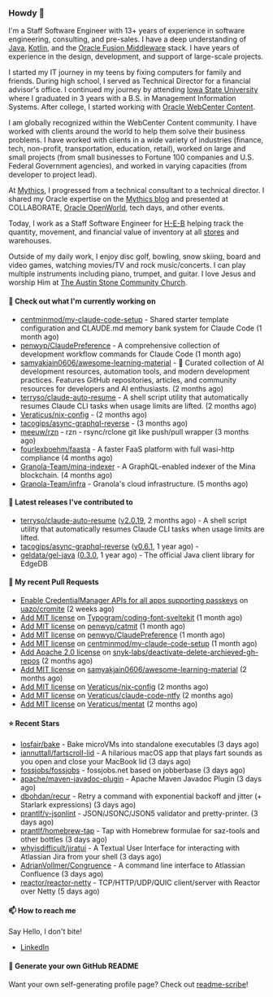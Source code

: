 ### Howdy 👋

I'm a Staff Software Engineer with 13+ years of experience in software engineering, consulting, and pre-sales. I have a deep understanding of [Java](https://www.oracle.com/java/), [Kotlin](https://kotlinlang.org/), and the [Oracle Fusion Middleware](https://www.oracle.com/middleware/) stack. I have years of experience in the design, development, and support of large-scale projects.

I started my IT journey in my teens by fixing computers for family and friends. During high school, I served as Technical Director for a financial advisor's office. I continued my journey by attending [Iowa State University](https://www.iastate.edu/) where I graduated in 3 years with a B.S. in Management Information Systems. After college, I started working with [Oracle WebCenter Content](https://docs.oracle.com/en/middleware/webcenter/content/12.2.1.4/).

I am globally recognized within the WebCenter Content community. I have worked with clients around the world to help them solve their business problems. I have worked with clients in a wide variety of industries (finance, tech, non-profit, transportation, education, retail), worked on large and small projects (from small businesses to Fortune 100 companies and U.S. Federal Government agencies), and worked in varying capacities (from developer to project lead).

At [Mythics](https://www.mythics.com/), I progressed from a technical consultant to a technical director. I shared my Oracle expertise on the [Mythics blog](https://mythics.com/blog/) and presented at COLLABORATE, [Oracle OpenWorld](https://www.oracle.com/cloudworld/), tech days, and other events.

Today, I work as a Staff Software Engineer for [H-E-B](https://digital.heb.com/) helping track the quantity, movement, and financial value of inventory at all [stores](https://heb.com/store-locations) and warehouses.

Outside of my daily work, I enjoy disc golf, bowling, snow skiing, board and video games, watching movies/TV and rock music/concerts. I can play multiple instruments including piano, trumpet, and guitar. I love Jesus and worship Him at [The Austin Stone Community Church](https://austinstone.org/).

#### 👷 Check out what I'm currently working on

- [centminmod/my-claude-code-setup](https://github.com/centminmod/my-claude-code-setup) - Shared starter template configuration and CLAUDE.md memory bank system for Claude Code (1 month ago)
- [penwyp/ClaudePreference](https://github.com/penwyp/ClaudePreference) - A comprehensive collection of development workflow commands for Claude Code (1 month ago)
- [samyakjain0606/awesome-learning-material](https://github.com/samyakjain0606/awesome-learning-material) - 🧪 Curated collection of AI development resources, automation tools, and modern development practices. Features GitHub repositories, articles, and community resources for developers and AI enthusiasts. (2 months ago)
- [terryso/claude-auto-resume](https://github.com/terryso/claude-auto-resume) - A shell script utility that automatically resumes Claude CLI tasks when usage limits are lifted. (2 months ago)
- [Veraticus/nix-config](https://github.com/Veraticus/nix-config) -  (2 months ago)
- [tacogips/async-graphql-reverse](https://github.com/tacogips/async-graphql-reverse) -  (3 months ago)
- [meeuw/rzn](https://github.com/meeuw/rzn) - rzn - rsync/rclone git like push/pull wrapper (3 months ago)
- [fourlexboehm/faasta](https://github.com/fourlexboehm/faasta) - A faster FaaS platform with full wasi-http compliance (4 months ago)
- [Granola-Team/mina-indexer](https://github.com/Granola-Team/mina-indexer) - A GraphQL-enabled indexer of the Mina blockchain. (4 months ago)
- [Granola-Team/infra](https://github.com/Granola-Team/infra) - Granola&#39;s cloud infrastructure. (5 months ago)

#### 🔭 Latest releases I've contributed to

- [terryso/claude-auto-resume](https://github.com/terryso/claude-auto-resume) ([v2.0.19](https://github.com/terryso/claude-auto-resume/releases/tag/v2.0.19), 2 months ago) - A shell script utility that automatically resumes Claude CLI tasks when usage limits are lifted.
- [tacogips/async-graphql-reverse](https://github.com/tacogips/async-graphql-reverse) ([v0.6.1](https://github.com/tacogips/async-graphql-reverse/releases/tag/v0.6.1), 1 year ago) - 
- [geldata/gel-java](https://github.com/geldata/gel-java) ([0.3.0](https://github.com/geldata/gel-java/releases/tag/0.3.0), 1 year ago) - The official Java client library for EdgeDB

#### 🔨 My recent Pull Requests

- [Enable CredentialManager APIs for all apps supporting passkeys](https://github.com/uazo/cromite/pull/2296) on [uazo/cromite](https://github.com/uazo/cromite) (2 weeks ago)
- [Add MIT license](https://github.com/Typogram/coding-font-sveltekit/pull/1) on [Typogram/coding-font-sveltekit](https://github.com/Typogram/coding-font-sveltekit) (1 month ago)
- [Add MIT license](https://github.com/penwyp/catmit/pull/15) on [penwyp/catmit](https://github.com/penwyp/catmit) (1 month ago)
- [Add MIT license](https://github.com/penwyp/ClaudePreference/pull/2) on [penwyp/ClaudePreference](https://github.com/penwyp/ClaudePreference) (1 month ago)
- [Add MIT license](https://github.com/centminmod/my-claude-code-setup/pull/1) on [centminmod/my-claude-code-setup](https://github.com/centminmod/my-claude-code-setup) (1 month ago)
- [Add Apache 2.0 license](https://github.com/snyk-labs/deactivate-delete-archieved-gh-repos/pull/1) on [snyk-labs/deactivate-delete-archieved-gh-repos](https://github.com/snyk-labs/deactivate-delete-archieved-gh-repos) (2 months ago)
- [Add MIT license](https://github.com/samyakjain0606/awesome-learning-material/pull/1) on [samyakjain0606/awesome-learning-material](https://github.com/samyakjain0606/awesome-learning-material) (2 months ago)
- [Add MIT license](https://github.com/Veraticus/nix-config/pull/5) on [Veraticus/nix-config](https://github.com/Veraticus/nix-config) (2 months ago)
- [Add MIT license](https://github.com/Veraticus/claude-code-ntfy/pull/2) on [Veraticus/claude-code-ntfy](https://github.com/Veraticus/claude-code-ntfy) (2 months ago)
- [Add MIT license](https://github.com/Veraticus/mentat/pull/3) on [Veraticus/mentat](https://github.com/Veraticus/mentat) (2 months ago)

#### ⭐ Recent Stars

- [losfair/bake](https://github.com/losfair/bake) - Bake microVMs into standalone executables (3 days ago)
- [iannuttall/fartscroll-lid](https://github.com/iannuttall/fartscroll-lid) - A hilarious macOS app that plays fart sounds as you open and close your MacBook lid (3 days ago)
- [fossjobs/fossjobs](https://github.com/fossjobs/fossjobs) - fossjobs.net based on jobberbase (3 days ago)
- [apache/maven-javadoc-plugin](https://github.com/apache/maven-javadoc-plugin) - Apache Maven Javadoc Plugin (3 days ago)
- [dbohdan/recur](https://github.com/dbohdan/recur) - Retry a command with exponential backoff and jitter (&#43; Starlark expressions) (3 days ago)
- [prantlf/v-jsonlint](https://github.com/prantlf/v-jsonlint) - JSON/JSONC/JSON5 validator and pretty-printer. (3 days ago)
- [prantlf/homebrew-tap](https://github.com/prantlf/homebrew-tap) - Tap with Homebrew formulae for saz-tools and other bottles (3 days ago)
- [whyisdifficult/jiratui](https://github.com/whyisdifficult/jiratui) - A Textual User Interface for interacting with Atlassian Jira from your shell (3 days ago)
- [AdrianVollmer/Congruence](https://github.com/AdrianVollmer/Congruence) - A command line interface to Atlassian Confluence (3 days ago)
- [reactor/reactor-netty](https://github.com/reactor/reactor-netty) - TCP/HTTP/UDP/QUIC client/server with Reactor over Netty (5 days ago)

#### 📫 How to reach me

Say Hello, I don't bite!

- [LinkedIn](https://www.linkedin.com/in/jonathanhult/)

#### 📖 Generate your own GitHub README

Want your own self-generating profile page? Check out [readme-scribe](https://github.com/muesli/readme-scribe)!
